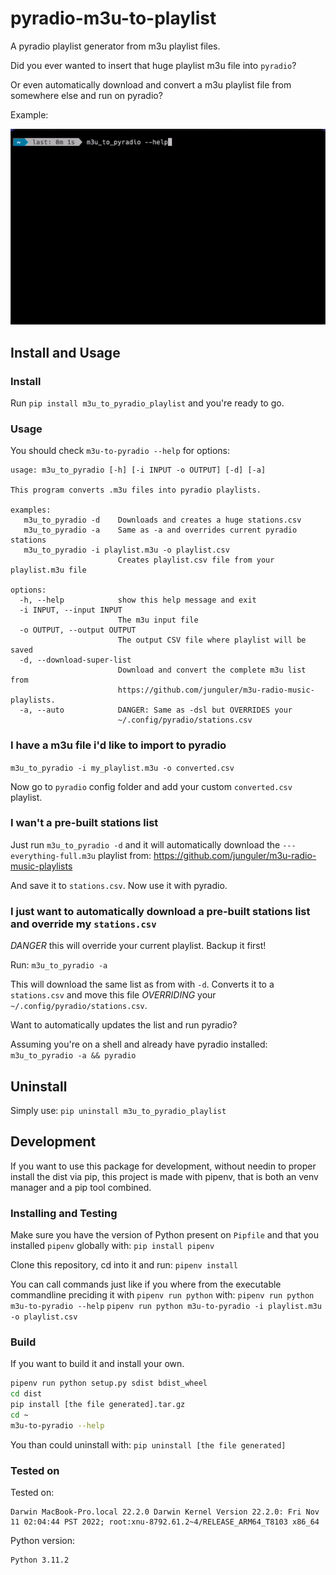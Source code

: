 # pyradio-m3u-to-playlist

A pyradio playlist generator from m3u playlist files.

Did you ever wanted to insert that huge playlist m3u file into `pyradio`?

Or even automatically download and convert a m3u playlist file from somewhere else and run on pyradio?

Example:

![Demo gif](./doc/demo.gif)

## Install and Usage

### Install

Run `pip install m3u_to_pyradio_playlist` and you're ready to go.

### Usage

You should check `m3u-to-pyradio --help` for options:

```
usage: m3u_to_pyradio [-h] [-i INPUT -o OUTPUT] [-d] [-a]

This program converts .m3u files into pyradio playlists.

examples:
   m3u_to_pyradio -d    Downloads and creates a huge stations.csv
   m3u_to_pyradio -a    Same as -a and overrides current pyradio stations
   m3u_to_pyradio -i playlist.m3u -o playlist.csv
                        Creates playlist.csv file from your playlist.m3u file

options:
  -h, --help            show this help message and exit
  -i INPUT, --input INPUT
                        The m3u input file
  -o OUTPUT, --output OUTPUT
                        The output CSV file where playlist will be saved
  -d, --download-super-list
                        Download and convert the complete m3u list from
                        https://github.com/junguler/m3u-radio-music-playlists.
  -a, --auto            DANGER: Same as -dsl but OVERRIDES your
                        ~/.config/pyradio/stations.csv
```

### I have a m3u file i'd like to import to pyradio

`m3u_to_pyradio -i my_playlist.m3u -o converted.csv`

Now go to `pyradio` config folder and add your custom `converted.csv` playlist.

### I wan't a pre-built stations list

Just run `m3u_to_pyradio -d` and it will automatically download the
`---everything-full.m3u` playlist from:
https://github.com/junguler/m3u-radio-music-playlists

And save it to `stations.csv`. Now use it with pyradio.

### I just want to automatically download a pre-built stations list and override my `stations.csv`

_DANGER_ this will override your current playlist. Backup it first!

Run:
`m3u_to_pyradio -a`

This will download the same list as from with `-d`.
Converts it to a `stations.csv` and move this file _OVERRIDING_ your `~/.config/pyradio/stations.csv`.

Want to automatically updates the list and run pyradio?

Assuming you're on a shell and already have pyradio installed:
`m3u_to_pyradio -a && pyradio`

## Uninstall

Simply use:
`pip uninstall m3u_to_pyradio_playlist`

## Development

If you want to use this package for development, without needin to proper
install the dist via pip, this project is made with pipenv, that is both an venv
manager and a pip tool combined.

### Installing and Testing

Make sure you have the version of Python present on `Pipfile` and that you
installed `pipenv` globally with: `pip install pipenv`

Clone this repository, cd into it and run:
`pipenv install`

You can call commands just like if you where from the executable commandline
preciding it with `pipenv run python` with: `pipenv run python m3u-to-pyradio
--help` `pipenv run python m3u-to-pyradio -i playlist.m3u -o playlist.csv`

### Build

If you want to build it and install your own.

```bash
pipenv run python setup.py sdist bdist_wheel
cd dist
pip install [the file generated].tar.gz
cd ~
m3u-to-pyradio --help
```

You than could uninstall with:
`pip uninstall [the file generated]`

### Tested on

Tested on:

```
Darwin MacBook-Pro.local 22.2.0 Darwin Kernel Version 22.2.0: Fri Nov 11 02:04:44 PST 2022; root:xnu-8792.61.2~4/RELEASE_ARM64_T8103 x86_64
```

Python version:

```
Python 3.11.2
```

